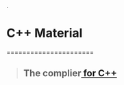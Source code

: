 .

# C++ Material

======================



> ## The complier[ for C++](https://www.onlinegdb.com/)
